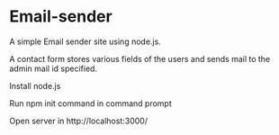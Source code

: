 # Email-sender

A simple Email sender site using node.js. 

A contact form stores various fields of the users and sends mail to the admin mail id specified.

Install node.js

Run npm init command in command prompt

Open server in http://localhost:3000/

